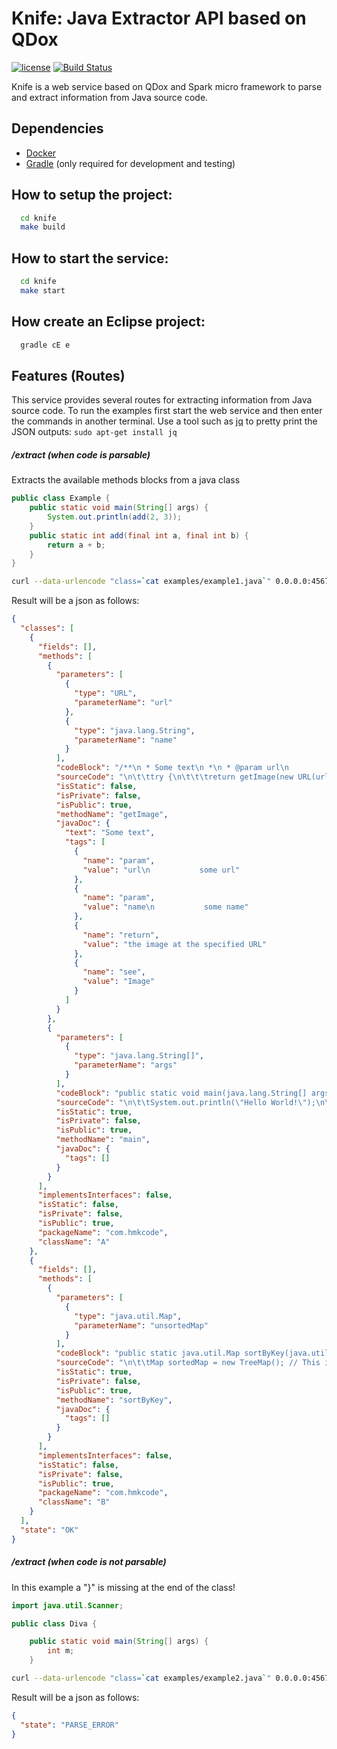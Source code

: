 # Knife: Java Extractor API based on QDox
[![license](http://img.shields.io/:license-apache-blue.svg)](https://github.com/pasmod/knife/blob/master/LICENSE)
[![Build Status](https://travis-ci.org/pasmod/knife.svg?branch=master)](https://travis-ci.org/pasmod/knife)

Knife is a web service based on QDox and Spark micro framework to parse and extract information from Java source code.

## Dependencies
- [Docker](https://www.docker.com/)
- [Gradle](https://gradle.org/) (only required for development and testing)

## How to setup the project:
``` bash
  cd knife
  make build
```

## How to start the service:
``` bash
  cd knife
  make start
```

## How create an Eclipse project:
``` bash
  gradle cE e
```

## Features (Routes)
This service provides several routes for extracting information from Java source code. To run the examples first start the web service and then enter the commands in another terminal. Use a tool such as [jq](https://stedolan.github.io/jq/) to pretty print the JSON outputs: ```sudo apt-get install jq```

##### /extract (when code is parsable)
Extracts the available methods blocks from a java class
``` java
public class Example {
	public static void main(String[] args) {
		System.out.println(add(2, 3));
	}
	public static int add(final int a, final int b) {
		return a + b;
	}
}
```
``` bash
curl --data-urlencode "class=`cat examples/example1.java`" 0.0.0.0:4567/extract | jq .
```
Result will be a json as follows:
```json
{
  "classes": [
    {
      "fields": [],
      "methods": [
        {
          "parameters": [
            {
              "type": "URL",
              "parameterName": "url"
            },
            {
              "type": "java.lang.String",
              "parameterName": "name"
            }
          ],
          "codeBlock": "/**\n * Some text\n *\n * @param url\n           some url\n * @param name\n           some name\n * @return the image at the specified URL\n * @see Image\n */\npublic Image getImage(URL url, java.lang.String name) {\n\n\t\ttry {\n\t\t\treturn getImage(new URL(url, name));\n\t\t} catch (MalformedURLException e) {\n\t\t\treturn null;\n\t\t}\n\t}\n",
          "sourceCode": "\n\t\ttry {\n\t\t\treturn getImage(new URL(url, name));\n\t\t} catch (MalformedURLException e) {\n\t\t\treturn null;\n\t\t}\n\t",
          "isStatic": false,
          "isPrivate": false,
          "isPublic": true,
          "methodName": "getImage",
          "javaDoc": {
            "text": "Some text",
            "tags": [
              {
                "name": "param",
                "value": "url\n           some url"
              },
              {
                "name": "param",
                "value": "name\n           some name"
              },
              {
                "name": "return",
                "value": "the image at the specified URL"
              },
              {
                "name": "see",
                "value": "Image"
              }
            ]
          }
        },
        {
          "parameters": [
            {
              "type": "java.lang.String[]",
              "parameterName": "args"
            }
          ],
          "codeBlock": "public static void main(java.lang.String[] args) {\n\n\t\tSystem.out.println(\"Hello World!\");\n\t}\n",
          "sourceCode": "\n\t\tSystem.out.println(\"Hello World!\");\n\t",
          "isStatic": true,
          "isPrivate": false,
          "isPublic": true,
          "methodName": "main",
          "javaDoc": {
            "tags": []
          }
        }
      ],
      "implementsInterfaces": false,
      "isStatic": false,
      "isPrivate": false,
      "isPublic": true,
      "packageName": "com.hmkcode",
      "className": "A"
    },
    {
      "fields": [],
      "methods": [
        {
          "parameters": [
            {
              "type": "java.util.Map",
              "parameterName": "unsortedMap"
            }
          ],
          "codeBlock": "public static java.util.Map sortByKey(java.util.Map unsortedMap) {\n\n\t\tMap sortedMap = new TreeMap(); // This is another comment\n\t\tsortedMap.putAll(unsortedMap); \n\t\t/*\n\t\t * Also a comment\n\t\t */\n\t\treturn sortedMap;\n\t}\n",
          "sourceCode": "\n\t\tMap sortedMap = new TreeMap(); // This is another comment\n\t\tsortedMap.putAll(unsortedMap); \n\t\t/*\n\t\t * Also a comment\n\t\t */\n\t\treturn sortedMap;\n\t",
          "isStatic": true,
          "isPrivate": false,
          "isPublic": true,
          "methodName": "sortByKey",
          "javaDoc": {
            "tags": []
          }
        }
      ],
      "implementsInterfaces": false,
      "isStatic": false,
      "isPrivate": false,
      "isPublic": true,
      "packageName": "com.hmkcode",
      "className": "B"
    }
  ],
  "state": "OK"
}
```

##### /extract (when code is not parsable)
In this example a "}" is missing at the end of the class!
``` java
import java.util.Scanner;

public class Diva {

    public static void main(String[] args) {
        int m;
    }
```
``` bash
curl --data-urlencode "class=`cat examples/example2.java`" 0.0.0.0:4567/extract | jq .
```
Result will be a json as follows:
``` json
{
  "state": "PARSE_ERROR"
}
```
